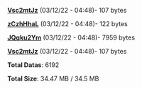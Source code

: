 [**Vsc2mtJz**](/data/Vsc2mtJz.txt) (03/12/22 - 04:48)- 107 bytes

[**zCzhHhaL**](/data/zCzhHhaL.txt) (03/12/22 - 04:48)- 122 bytes

[**JQqku2Ym**](/data/JQqku2Ym.txt) (03/12/22 - 04:48)- 7959 bytes

[**Vsc2mtJz**](/data/Vsc2mtJz.txt) (03/12/22 - 04:48)- 107 bytes

**Total Datas**: 6192

**Total Size**: 34.47 MB / 34.5 MB